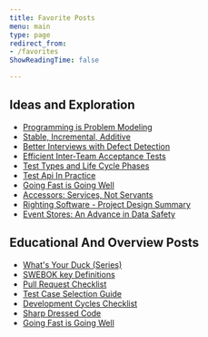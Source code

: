 ```yaml
---
title: Favorite Posts
menu: main
type: page
redirect_from:
- /favorites
ShowReadingTime: false

---
```


## Ideas and Exploration
- [Programming is Problem Modeling](../_posts/2022-02-18-Programming-is-Problem-Modeling.md)
- [Stable, Incremental, Additive](../_posts/2022-02-25-Stable-Incremental-Additive.md)
- [Better Interviews with Defect Detection](../_posts/2022-06-12-Better-Interviews-with-Defect-Detection.md)
- [Efficient Inter-Team Acceptance Tests](../_posts/2021-10-31-Efficient-Inter-Team-Contracts-with-Acceptance-Tests.md)
- [Test Types and Life Cycle Phases](../_posts/2021-08-30-Test-Types-and-Lifecycle-Phases.md)
- [Test Api In Practice](../_posts/2020-08-21-Test-Api-InPractice.md)
- [Going Fast is Going Well](../_posts/2021-01-29-Going-Fast-is-Going-Well.md)
- [Accessors: Services, Not Servants](../_posts/2021-01-01-Accessors-Services-Not-Servants.md)
- [Righting Software - Project Design Summary](../_posts/2020-07-16-iDesign-Project-Summary.md)
- [Event Stores: An Advance in Data Safety](../_posts/2021-05-28-Transaction-Databases.md)
  
<!-- Split mental model and techniques into separate sections? -->
  
<!-- 
- Gherkin-named Tests as Low-bar Acceptance Tests?
- Progressive Modeling with Events, Transforms, and State
- https://spencerfarley.com/2021/08/27/swebok-modified-topic-diagram/
  - none of my posts that communicate relationship of cross-cutting concerns to lifecycle stages are good or self-complete enough to make the favorites
- https://spencerfarley.com/2020/10/16/aop-and-decorator/
- https://spencerfarley.com/2020/12/04/type-systems-and-predictability/
 -->

## Educational And Overview Posts
- [What's Your Duck (Series)](../_posts/Whats-Your-Duck-V2/2022-06-16-0-Intro.md)
- [SWEBOK key Definitions](../_posts/2022-01-14-SWEBOK-term-definitions.md)
- [Pull Request Checklist](../_posts/2022-02-11-Pull-Request-Checklist.md)
- [Test Case Selection Guide](../_posts/2022-01-28-Test-Case-Selection.md)
- [Development Cycles Checklist](../_posts/2022-01-21-Development-Cycles-Checklist.md)
- [Sharp Dressed Code](../_posts/2021-07-16-Well-Dressed-Code.md)
- [Going Fast is Going Well](../_posts/2021-01-29-Going-Fast-is-Going-Well.md)